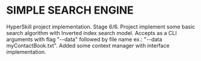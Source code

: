 <h1> SIMPLE SEARCH ENGINE </h1>
HyperSkill project implementation. Stage 6/6.
Project implement some basic search algorithm with Inverted index search model. Accepts as a CLI arguments with flag "--data" followed by file name ex.: "--data myContactBook.txt".
Added some context manager with interface implementation.
